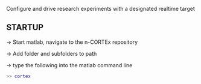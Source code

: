 Configure and drive research experiments with a designated realtime target

## STARTUP
-> Start matlab, navigate to the n-CORTEx repository

-> Add folder and subfolders to path

-> type the following into the matlab command line

```matlab
>> cortex
